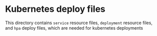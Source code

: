 # Kubernetes deploy files

This directory contains `service` resource files, `deployment` resource files, and `hpa`
deploy files, which are needed for kubernetes deployments
